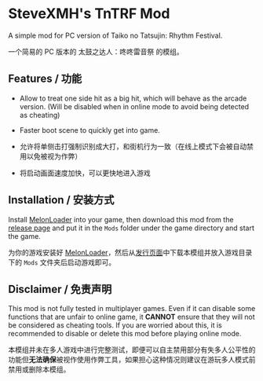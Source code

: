 # SteveXMH's TnTRF Mod

A simple mod for PC version of Taiko no Tatsujin: Rhythm Festival.

一个简易的 PC 版本的 太鼓之达人：咚咚雷音祭 的模组。

## Features / 功能

- Allow to treat one side hit as a big hit, which will behave as the arcade version. (Will be disabled when in online mode to avoid being detected as cheating)
- Faster boot scene to quickly get into game.

- 允许将单侧击打强制识别成大打，和街机行为一致（在线上模式下会被自动禁用以免被视为作弊）
- 将启动画面速度加快，可以更快地进入游戏

## Installation / 安装方式

Install [MelonLoader](https://github.com/LavaGang/MelonLoader) into your game, then download this mod from the [release page](https://github.com/Steve-xmh/TnTRFMod/releases/latest) and put it in the `Mods` folder under the game directory and start the game.

为你的游戏安装好 [MelonLoader](https://github.com/LavaGang/MelonLoader)，然后从[发行页面](https://github.com/Steve-xmh/TnTRFMod/releases/latest)中下载本模组并放入游戏目录下的 `Mods` 文件夹后启动游戏即可。

## Disclaimer / 免责声明

This mod is not fully tested in multiplayer games. Even if it can disable some functions that are unfair to online game, it **CANNOT** ensure that they will not be considered as cheating tools. If you are worried about this, it is recommended to disable or delete this mod before playing online mode.

本模组并未在多人游戏中进行完整测试，即便可以自主禁用部分有失多人公平性的功能但**无法确保**被视作使用作弊工具，如果担心这种情况则建议在游玩多人模式前禁用或删除本模组。
